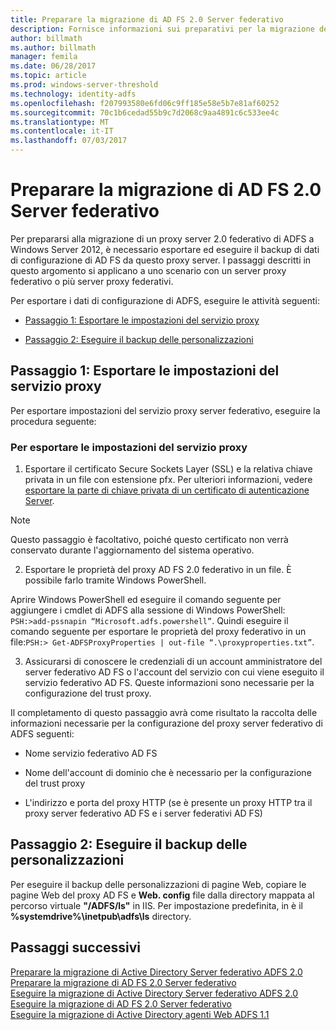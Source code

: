 ```yaml
---
title: Preparare la migrazione di AD FS 2.0 Server federativo
description: Fornisce informazioni sui preparativi per la migrazione del proxy di server di ADFS a Windows Server 2012.
author: billmath
ms.author: billmath
manager: femila
ms.date: 06/28/2017
ms.topic: article
ms.prod: windows-server-threshold
ms.technology: identity-adfs
ms.openlocfilehash: f207993580e6fd06c9ff185e58e5b7e81af60252
ms.sourcegitcommit: 70c1b6cedad55b9c7d2068c9aa4891c6c533ee4c
ms.translationtype: MT
ms.contentlocale: it-IT
ms.lasthandoff: 07/03/2017
---
```

# <a name="prepare-to-migrate-the-ad-fs-20-federation-server-proxy"></a>Preparare la migrazione di AD FS 2.0 Server federativo

Per prepararsi alla migrazione di un proxy server 2.0 federativo di ADFS a Windows Server 2012, è necessario esportare ed eseguire il backup di dati di configurazione di AD FS da questo proxy server.  I passaggi descritti in questo argomento si applicano a uno scenario con un server proxy federativo o più server proxy federativi.  
  
 Per esportare i dati di configurazione di ADFS, eseguire le attività seguenti:  
  
-   [Passaggio 1: Esportare le impostazioni del servizio proxy](#step-1-export-proxy-service-settings)  
  
-   [Passaggio 2: Eseguire il backup delle personalizzazioni](#step-2-back-up-webpage-customizations)  
  
##  <a name="step-1-export-proxy-service-settings"></a>Passaggio 1: Esportare le impostazioni del servizio proxy  
 Per esportare impostazioni del servizio proxy server federativo, eseguire la procedura seguente:  
  
### <a name="to-export-proxy-service-settings"></a>Per esportare le impostazioni del servizio proxy  
  
1.  Esportare il certificato Secure Sockets Layer (SSL) e la relativa chiave privata in un file con estensione pfx. Per ulteriori informazioni, vedere [esportare la parte di chiave privata di un certificato di autenticazione Server](export-the-private-key-portion-of-a-server-authentication-certificate.md).  
  
> [!NOTE]
>  Questo passaggio è facoltativo, poiché questo certificato non verrà conservato durante l'aggiornamento del sistema operativo.  
  
2.  Esportare le proprietà del proxy AD FS 2.0 federativo in un file. È possibile farlo tramite Windows PowerShell.  
  
Aprire Windows PowerShell ed eseguire il comando seguente per aggiungere i cmdlet di ADFS alla sessione di Windows PowerShell: `PSH:>add-pssnapin “Microsoft.adfs.powershell”`. Quindi eseguire il comando seguente per esportare le proprietà del proxy federativo in un file:`PSH:> Get-ADFSProxyProperties | out-file “.\proxyproperties.txt”`.  
  
3.  Assicurarsi di conoscere le credenziali di un account amministratore del server federativo AD FS o l'account del servizio con cui viene eseguito il servizio federativo AD FS.  Queste informazioni sono necessarie per la configurazione del trust proxy.  
  
 Il completamento di questo passaggio avrà come risultato la raccolta delle informazioni necessarie per la configurazione del proxy server federativo di ADFS seguenti:  
  
-   Nome servizio federativo AD FS  
  
-   Nome dell'account di dominio che è necessario per la configurazione del trust proxy  
  
-   L'indirizzo e porta del proxy HTTP (se è presente un proxy HTTP tra il proxy server federativo AD FS e i server federativi AD FS)  
  
##  <a name="step-2-back-up-webpage-customizations"></a>Passaggio 2: Eseguire il backup delle personalizzazioni  
 Per eseguire il backup delle personalizzazioni di pagine Web, copiare le pagine Web del proxy AD FS e **Web. config** file dalla directory mappata al percorso virtuale **"/ADFS/ls"** in IIS.  Per impostazione predefinita, in è il **%systemdrive%\inetpub\adfs\ls** directory.  
  
## <a name="next-steps"></a>Passaggi successivi
 [Preparare la migrazione di Active Directory Server federativo ADFS 2.0](prepare-to-migrate-ad-fs-fed-server.md)   
 [Preparare la migrazione di AD FS 2.0 Server federativo](prepare-to-migrate-ad-fs-fed-proxy.md)   
 [Eseguire la migrazione di Active Directory Server federativo ADFS 2.0](migrate-the-ad-fs-fed-server.md)   
 [Eseguire la migrazione di AD FS 2.0 Server federativo](migrate-the-ad-fs-2-fed-server-proxy.md)   
 [Eseguire la migrazione di Active Directory agenti Web ADFS 1.1](migrate-the-ad-fs-web-agent.md)